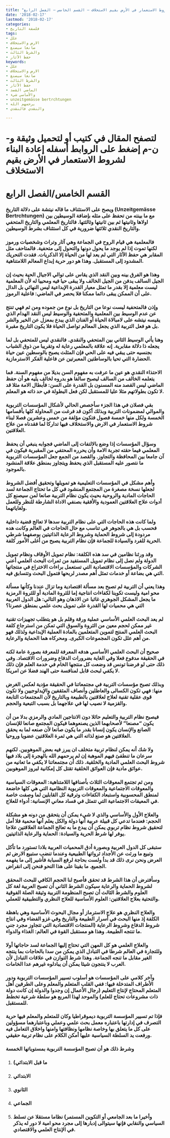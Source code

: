 ```yaml
---
title: "إعادة البناء لشروط الاستعمار في الأرض بقيم الاستخلاف – القسم الخامس – الفصل الرابع"
date: '2018-02-17'
lastmod: '2018-02-17'
categories:
- فلسفة التاريخ
tags:
- علل
- الارض والاستخلاف
- صانعا سيصنع
- والشرط الثالث
- حفظ الآثار
keywords:
- علل
- الارض والاستخلاف
- صانعا سيصنع
- والشرط الثالث
- حفظ الآثار
- الماضي القصد
- والأساسي شيء
- unzeitgemässe bertrchtungen
- يرحمهم الله
- والنقدي فالنقدي

---
```

# **لتصفح المقال في كتيب أو لتحميل وثيقة و-ن-م إضغط على الروابط أسفله** **إعادة البناء لشروط الاستعمار في الأرض بقيم الاستخلاف**

# **القسم الخامس/الفصل الرابع**

### ويصح على الاستئناف ما قاله نيتشة على دلالة التاريخ (Unzeitgemässe Bertrchtungen) مع ما بينته من تحفظ على مثله بإضافة الوسيطين بين اولاها وثانيتها ثم بين ثانيتها وثالثتها. فالتاريخ المعلمي والتاريخ المتحفي والتاريخ النقدي ثلاثتها ضرورية في كل استئناف بشرط الوسيطين.

### فالمعلمية هي قيام الروح في الجماعة وهي آثار وتراث وشخصيات ورموز لكنها تموت إذا لم يوجد ما يحول دونها والتحول إلى متحفية. فالمتاحف مثل المقابر هي حفظ الآثار التي لم يعد لها من الحياة إلا الذكريات. فقدت التحريك المشدود إلى المستقبل. وهذا هو دور حرية إبداع المعالم اللامتناهية.

### وهذا هو الفرق بينه وبين النقد الذي يقاس على توالي الاجيال الحية بحيث إن الجيل السالف يدفن من الجيل الخالف ولا يبقى حيا فيه ومحييا له لأن المعلمية ليست معلمية إلا بقدر ما تمثل معيار القدرة الإبداعية ليس النهائي بل الدال على أن الممكن يبقى دائما ممكنا فلا يحصر في الماضي: فاعلية الرموز.

### وإذن فالمتحفية ليست نوعا من التاريخ بل نوع من جموده ومن ثم فهي تنتج عن عدم الوسيط بين المعلمية والمتحفية والوسيط ليس النقد الهدام الذي يقيسه نيتشه على لامبالاة الحياة أو الفنان الذي يبدع بمعزل عن الخير والشر بل هو فعل التربية الذي يجعل المعالم تواصل الحياة فلا يكون التاريخ مقبرة.

### وهنا يأتي الوسيط الثاني بين المتحفي والنقدي. فالنقدي ليس للمتحفي بل لما يجعله ذا دلالة مقابرية. إنه علاقة بالمعلمي رعاية له وتقريبا من ذوق الشباب بجنسيه حتى يبقي فيه على الحي فإن المثلث يصبح بالوسطين عين حياة الحضارة التي تحيا بالوساطتين المعبرتين عن فاعلية الفكر الاسترمازية.

### الاحتذاء النقدي هو عين ما عرفت به مفهوم السن بديلا من مفهوم السنة. فما يتعلمه الخالف من السالف ليصبح سالفا هو بدروه لخالف يليه هو أن حفظ الماضي ليس القصد منه المسنون بل القدرة على السن: فأبطال الامة مثلا قد لا تكون بطولاتهم مثلا عليا للمستقبل لكن فعل البطولة في حد ذاته هو المعلم.

### بقي فصلان في هذا الجزء سأخصص الحالي لأشكال المؤسسات التربوية والموالي لمضمونات التربية وبذلك أكون قد فرغت من المحاولة كلها بأقسامها الخمسة ولكل منها خمسة فصول فتكون مؤلفة من خمس وعشرين فصلا لبناء شروط الاستعمار في الارض والاستخلاف فيها تداركا لما فقدناه من علاج العلاقتين.

### وسؤال المؤسسات إذا وضع بالالتفات إلى الماضي فجوابه ينبغي أن يحفظ المعلمي فيما حقته تجربة الامة وأن يحرره المحتفي من المقبرية فيكون في آن جامعا بين المحافظة والتجاوز. والقصد من الجمع جعل المؤسسات التربوية ما نتصور عليه المستقبل الذي يحفظ ويتجاوز بمنطق علاقة المنشود بالموجود.

### وأهم مشكل في المؤسسات التعليمية هو تمويلها وتحقيق أفضل الشروط لجعلها نسخة مصغرة من المجتمع المنشود في كل ما تحتاج الجماعة لسد الحاجات المادية والروحية بحيث يكون نظام التربية صانعا لمن سيصنع كل أدوات علاج العلاقتين العمودية والأفقية بصنفي الاداة الشارطة للنظر وللعمل ولغاياتهما.

### ولما كانت هذه الحاجات التي على نظام التربية سدها لا تعالج قضية داخلية فحسب بل هي بالجوهر في تناسب مع حال الحاجات في العالم وكانت هده مردودة إلى شروط الحماية وشروط الرعاية الذاتيتين بوصفهما شرطي الحرية للفرد والسيادة للجماعة فإن نظام التربية يصبح من أغلى الأمور كلفة.

### وقد ورثنا نظامين في سد هذه الكلفة: نظام تمويل الأوقاف ونظام تمويل الدولة ولم نصل إلى نظام تمويل المستفيد من ثمرات البحث العلمي أعني الشركات والمؤسسات الاقتصادية التي تستعمل براءات الاختراع في منتجاتها التي هي بضاعة أو خدمات تمثل أهم مصدر لربحها فتمول البحث وتتسابق فيه.

### وهذا يعني أن التربية لم تصبح بعد مسألة اقتصادية وما تزال عندنا وكأنها مسألة محو امية وليست تكوينا لكفاءات انتاجية إما للثروة المادية أو للثروة الرمزية ما يجعل المشكل الجوهري غائبا عن الاذهان وهو التالي: هل الدول العربية التي هي محميات لها القدرة على تمويل بحث علمي بمنطق عصرنا؟

### لم يعد البحث العلمي الأساسي عملية ورقة وقلم بل هو يتطلب تجهيزات تقنية غير ممكن لحجم معين من الثروة والسوق التي تمكن من استرجاع كلفة البحث العلمي المنتج لتموين المتعلمين بالمادة العملية الإبداعية ولذلك فهو من أهم علل تكون المجموعات الكبرى. ومحركاه هما الحماية والرعاية.

### صحيح أن البحث العلمي الأساسي هدفه المعرفة للمعرفة بصورة عامة لكنه في الحقيقة مدفوع فعلا وفي الغاية بضرورات الدفاع وضرورات الاقتصاد. وفي ذلك حتى لو فرضنا تونس قد وضعت كل منتجها الخام في خدمة العلم فإن ذلك لا يكفي لبحث قابل لمنافسة حتى الهند فضلا عن امريكا.

### وبذلك تصبح مؤسسات التربية في مجتمعاتنا في الحقيقة مؤدية لعكس الغرض منها: فهي تكون الكسالى والعاطلين وأنصاف المثقفين والإيدلوجيين ولا تكون قوى عقلية تقنية لعلاج لعلاقتين بالطبيعة وبالتاريخ لأن المجتمعات التابعة والقزمية لا نصيب لها في علاجهما بل بسبب التبعية والحجم.

### فيصبح نظام التربية والتعليم حائلا دون الانتاجين المادي والرمزي بدلا من أن يكون “مصنعا” لأصحابهما الذين يصنعوهما فيكون المجتمع صانعا للإنسان الصانع والإنسان يكون إنسانا بقدر ما يكون صانعا لأن صنعه لما به يحقق العلاقتين هو صنع لذاته التي هي ثمرة العلاقتين عضويا وروحيا.

### ولا شك أنه يمكن لنظام تربية متخلف ان يبرز فيه بعض الموهوبين. لكنهم سرعان ما تنطفئ فيهم الموهبة إن لم يرحمهم الله بالهجرة إلى بلاد فيها شروط البحث العلمي المادية والخلقية. ذلك أن مجتمعاتنا لا يكفي ما تعانيه من عوائق مادية فإن العوائق الخلقية تقتل كل إمكانية لبروز الموهوبين.

### ومن ثم تجتمع المعوقات الثلاث بأصنافها اللامتناهية: المعوقات السياسية والمعوقات الاجتماعية والمعوقات التربوية النظامية التي هي كلها خاضعة لمنطق المحسوبية واستبعاد الكفاءات وترقية كل القابلين لما وصفت خاصة في المعيقات الاجتماعية التي تتمثل في فساد معاني الإنسانية: أدواء للعلاج.

### والعلاج الأول والأساسي والذي لا شيء يمكن أن يتحقق من دونه هو مشكلة الحجم: فعندما تدعي كل قبيلة عربية أنها دولة والكل يعلم أنها محمية فلا أمل لتحقيق شروط نظام تربوي يمكن أن يبدع ما به تعالج الجماعة العلاقتين علاجا يوفر لها شرط الحرية والسيادة: الحماية والرعاية الذاتيتين.

### ستبقى كل الدول العربية وبصورة أدق المحميات العربية بلادا تستورد ما تأكل وتبيع ما ورثت عن الأجداد ثرواتها الطبيعية وعندما تنضب ستبيع الارض ثم العرض ونحن نرى ذلك قد بدأ ولست بحاجة لرفع السبابة فأشير إلى ما يفهمه الجميع. ما بقينا على هذا النحو فنحن إلى انقراض.

### وسأفترض أن هذا الشرط قد تحقق فأصبح لنا الحجم الكافي للبحث المحقق لشروط الحماية والرعاية سيكون الشرط الثاني أن تصبح العربية لغة كل العلوم والشرط الثالث أن تصبح المنظومة التربية وثيقة الصلة الفوقية والتحتية بعلاج العلاقتين: العلوم الأساسية للعلاج النظري والتطبيقية للعملي.

### والعلاج النظري هو علاج الاسترماز أو مجال البحوث الأساسية وهي باهظة الكلفة إذ منها البحث في أسرار الطبيعة والتاريخ وفي غزو الفضاء وفي انتاج شروط الدفاع وشروط الرعاية (المنتجات الاقتصادية التي تتجاوز مجرد جني ما تنتجه الطبيعة. وهذا هو مستقبل القوة في العالم: الغذاء والدواء.

### والعلاج العلمي هو كل المهن التي تحتاج إليها الجماعة لسد حاجاتها أولا وللتجارة في العالم شرطا في التبادل الذي يمكن من سدا بالحاجات بما ينتجه الغير مقابل ما تنجه الجماعة. وهذا شرط التوازن في علاقات التبادل لأن العرب لا ينتجون شيئا يمكن أن يبادلوه غيرهم عدا الخامات.

### وآخر كلامي على المؤسسات هو أسلوب تسيير المؤسسات التربوية ودور الأطراف المتدخلة فيها: ففي القلب المتعلم والمعلم وعلى الطرفين أهل المتعلم المحتاج لإنتاج التعليم (رجال الأعمال إن وجدوا والدولة إن كانت دولة ذات مشروعات تحتاج للعلم) والموحد لهذا المربع هو سلطة شرعية تخطط للمستقبل.

### فإذا تم تسيير المؤسسة التربوية ديموقراطيا وكان للمتعلم والمعلم فيها حرية التصرف في إدارتها باعتباره معمل بحث علمي وعملي وباعتبارهما مسؤولين على كل ما يتعلق بها وخاصة نظامها ونظافتها وامنها واخلاق التعامل فيه ورفعت يد السلطة السياسية عليها أمكن الكلام على نظام تربية حقيقي.

### وشرط ذلك هو أن تصبح المؤسسة التربوية بمستوياتها الخمسة

1. ### (ما قبل الابتدائي
2. ### الابتدائي
3. ### الثانوي
4. ### الجماعي
5. ### وأخيرا ما بعد الجامعي أو التكوين المستمر) نظاما مستقلا عن تسلط السياسي والنقابي فإنها سيتوالى إدبارها إلى مجرد محو امية لا دور له يذكر في الإنتاج العلمي والاقتصادي.

###